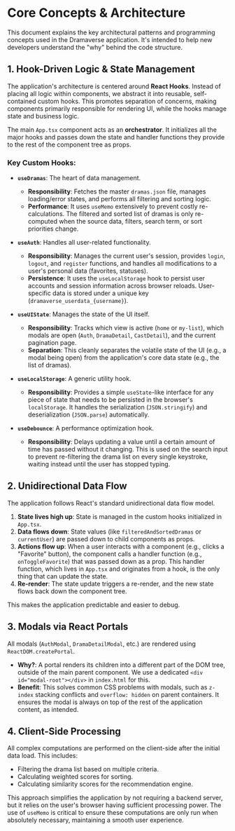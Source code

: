# Core Concepts & Architecture

This document explains the key architectural patterns and programming concepts used in the Dramaverse application. It's intended to help new developers understand the "why" behind the code structure.

## 1. Hook-Driven Logic & State Management

The application's architecture is centered around **React Hooks**. Instead of placing all logic within components, we abstract it into reusable, self-contained custom hooks. This promotes separation of concerns, making components primarily responsible for rendering UI, while the hooks manage state and business logic.

The main `App.tsx` component acts as an **orchestrator**. It initializes all the major hooks and passes down the state and handler functions they provide to the rest of the component tree as props.

### Key Custom Hooks:

-   **`useDramas`**: The heart of data management.
    -   **Responsibility**: Fetches the master `dramas.json` file, manages loading/error states, and performs all filtering and sorting logic.
    -   **Performance**: It uses `useMemo` extensively to prevent costly re-calculations. The filtered and sorted list of dramas is only re-computed when the source data, filters, search term, or sort priorities change.

-   **`useAuth`**: Handles all user-related functionality.
    -   **Responsibility**: Manages the current user's session, provides `login`, `logout`, and `register` functions, and handles all modifications to a user's personal data (favorites, statuses).
    -   **Persistence**: It uses the `useLocalStorage` hook to persist user accounts and session information across browser reloads. User-specific data is stored under a unique key (`dramaverse_userdata_{username}`).

-   **`useUIState`**: Manages the state of the UI itself.
    -   **Responsibility**: Tracks which view is active (`home` or `my-list`), which modals are open (`Auth`, `DramaDetail`, `CastDetail`), and the current pagination page.
    -   **Separation**: This cleanly separates the volatile state of the UI (e.g., a modal being open) from the application's core data state (e.g., the list of dramas).

-   **`useLocalStorage`**: A generic utility hook.
    -   **Responsibility**: Provides a simple `useState`-like interface for any piece of state that needs to be persisted in the browser's `localStorage`. It handles the serialization (`JSON.stringify`) and deserialization (`JSON.parse`) automatically.

-   **`useDebounce`**: A performance optimization hook.
    -   **Responsibility**: Delays updating a value until a certain amount of time has passed without it changing. This is used on the search input to prevent re-filtering the drama list on every single keystroke, waiting instead until the user has stopped typing.

## 2. Unidirectional Data Flow

The application follows React's standard unidirectional data flow model.

1.  **State lives high up**: State is managed in the custom hooks initialized in `App.tsx`.
2.  **Data flows down**: State values (like `filteredAndSortedDramas` or `currentUser`) are passed down to child components as props.
3.  **Actions flow up**: When a user interacts with a component (e.g., clicks a "Favorite" button), the component calls a handler function (e.g., `onToggleFavorite`) that was passed down as a prop. This handler function, which lives in `App.tsx` and originates from a hook, is the only thing that can update the state.
4.  **Re-render**: The state update triggers a re-render, and the new state flows back down the component tree.

This makes the application predictable and easier to debug.

## 3. Modals via React Portals

All modals (`AuthModal`, `DramaDetailModal`, etc.) are rendered using `ReactDOM.createPortal`.

-   **Why?**: A portal renders its children into a different part of the DOM tree, outside of the main parent component. We use a dedicated `<div id="modal-root"></div>` in `index.html` for this.
-   **Benefit**: This solves common CSS problems with modals, such as `z-index` stacking conflicts and `overflow: hidden` on parent containers. It ensures the modal is always on top of the rest of the application content, as intended.

## 4. Client-Side Processing

All complex computations are performed on the client-side after the initial data load. This includes:
-   Filtering the drama list based on multiple criteria.
-   Calculating weighted scores for sorting.
-   Calculating similarity scores for the recommendation engine.

This approach simplifies the application by not requiring a backend server, but it relies on the user's browser having sufficient processing power. The use of `useMemo` is critical to ensure these computations are only run when absolutely necessary, maintaining a smooth user experience.
